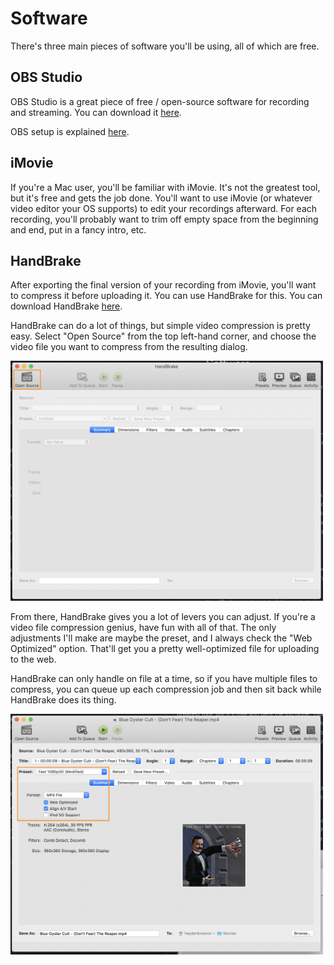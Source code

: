 # Software

There's three main pieces of software you'll be using, all of which are free.

## OBS Studio

OBS Studio is a great piece of free / open-source software for recording and streaming. You can download it [here](https://obsproject.com/).

OBS setup is explained [here](./obs-configuration.md).

## iMovie

If you're a Mac user, you'll be familiar with iMovie. It's not the greatest tool, but it's free and gets the job done. You'll want to use iMovie (or whatever video editor your OS supports) to edit your recordings afterward. For each recording, you'll probably want to trim off empty space from the beginning and end, put in a fancy intro, etc.

## HandBrake

After exporting the final version of your recording from iMovie, you'll want to compress it before uploading it. You can use HandBrake for this. You can download HandBrake [here](https://handbrake.fr/).

HandBrake can do a lot of things, but simple video compression is pretty easy. Select "Open Source" from the top left-hand corner, and choose the video file you want to compress from the resulting dialog.

<div style="width: 500px;">
	<img src="./images/handbrake-open-source.png" />
</div>

From there, HandBrake gives you a lot of levers you can adjust. If you're a video file compression genius, have fun with all of that. The only adjustments I'll make are maybe the preset, and I always check the "Web Optimized" option. That'll get you a pretty well-optimized file for uploading to the web.

HandBrake can only handle on file at a time, so if you have multiple files to compress, you can queue up each compression job and then sit back while HandBrake does its thing.

<div style="width: 500px;">
	<img src="./images/handbrake-settings.png" />
</div>
